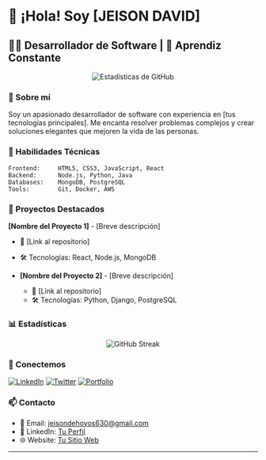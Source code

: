 
# 👋 ¡Hola! Soy [JEISON DAVID]

## 👨‍💻 Desarrollador de Software | 🌱 Aprendiz Constante

<p align="center">
  <img src="https://github-readme-stats.vercel.app/api?username=JEISON-DAVID&show_icons=true&theme=radical" alt="Estadísticas de GitHub"/>
</p>

### 🚀 Sobre mí

Soy un apasionado desarrollador de software con experiencia en [tus tecnologías principales]. Me encanta resolver problemas complejos y crear soluciones elegantes que mejoren la vida de las personas.

### 💼 Habilidades Técnicas

```text
Frontend:     HTML5, CSS3, JavaScript, React
Backend:      Node.js, Python, Java
Databases:    MongoDB, PostgreSQL
Tools:        Git, Docker, AWS
```

### 🌟 Proyectos Destacados

**[Nombre del Proyecto 1]** - [Breve descripción]
  - 🔗 [Link al repositorio]
  - 🛠️ Tecnologías: React, Node.js, MongoDB

- **[Nombre del Proyecto 2]** - [Breve descripción]
  - 🔗 [Link al repositorio]
  - 🛠️ Tecnologías: Python, Django, PostgreSQL

### 📊 Estadísticas

<p align="center">
  <img src="https://github-readme-streak-stats.herokuapp.com/?username=JEISON-DAVID&theme=radical" alt="GitHub Streak"/>
</p>

### 🤝 Conectemos

[![LinkedIn](https://img.shields.io/badge/-LinkedIn-0077B5?style=flat&logo=LinkedIn&logoColor=white)](TU-LINK-LINKEDIN)
[![Twitter](https://img.shields.io/badge/-Twitter-1DA1F2?style=flat&logo=Twitter&logoColor=white)](TU-LINK-TWITTER)
[![Portfolio](https://img.shields.io/badge/-Portfolio-000000?style=flat&logo=react&logoColor=white)](TU-LINK-PORTFOLIO)

### 📫 Contacto

- 📧 Email: jeisondehoyos630@gmail.com
- 💼 LinkedIn: [Tu Perfil](TU-LINK-LINKEDIN)
- 🌐 Website: [Tu Sitio Web](TU-LINK-WEBSITE)

---
